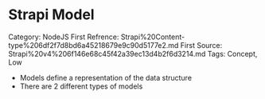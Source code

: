 # Strapi Model

Category: NodeJS
First Refrence: Strapi%20Content-type%206df2f7d8bd6a45218679e9c90d5177e2.md
First Source: Strapi%20v4%206f146e68c45f42a39ec13d4b2f6d3214.md
Tags: Concept, Low

- Models define a representation of the data structure
- There are 2 different types of models